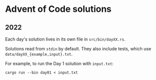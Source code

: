 # Advent of Code solutions
## 2022
Each day's solution lives in its own file in `src/bin/dayXX.rs`.

Solutions read from `stdin` by default. They also include tests, which use `data/dayXX_{example,input}.txt`.

For example, to run the Day 1 solution with `input.txt`:
```
cargo run --bin day01 < input.txt
```

